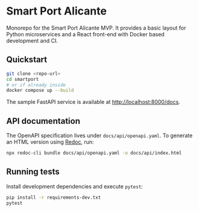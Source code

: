 # Smart Port Alicante

Monorepo for the Smart Port Alicante MVP. It provides a basic layout for Python
microservices and a React front-end with Docker based development and CI.

## Quickstart

```bash
git clone <repo-url>
cd smartport
# or if already inside
docker compose up --build
```

The sample FastAPI service is available at [http://localhost:8000/docs](http://localhost:8000/docs).


## API documentation

The OpenAPI specification lives under `docs/api/openapi.yaml`. To generate an
HTML version using [Redoc](https://github.com/Redocly/redoc), run:

```bash
npx redoc-cli bundle docs/api/openapi.yaml -o docs/api/index.html
```

## Running tests

Install development dependencies and execute `pytest`:

```bash
pip install -r requirements-dev.txt
pytest
```
